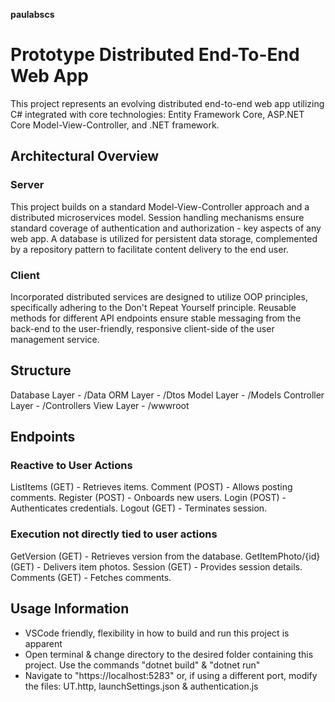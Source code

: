 **paulabscs**

# Prototype Distributed End-To-End Web App

This project represents an evolving distributed end-to-end web app utilizing C# integrated with core technologies: Entity Framework Core, ASP.NET Core Model-View-Controller, and .NET framework.

## Architectural Overview


### Server
This project builds on a standard Model-View-Controller approach and a distributed microservices model. Session handling mechanisms ensure standard coverage of authentication and authorization - key aspects of any web app. A database is utilized for persistent data storage, complemented by a repository pattern to facilitate content delivery to the end user. 

### Client
Incorporated distributed services are designed to utilize OOP principles, specifically adhering to the Don't Repeat Yourself principle. Reusable methods for different API endpoints ensure stable messaging from the back-end to the user-friendly, responsive client-side of the user management service.

## Structure

Database Layer - /Data
ORM Layer - /Dtos
Model Layer - /Models
Controller Layer - /Controllers
View Layer - /wwwroot

## Endpoints

### Reactive to User Actions

ListItems (GET) - Retrieves items.
Comment (POST) - Allows posting comments.
Register (POST) - Onboards new users.
Login (POST) - Authenticates credentials.
Logout (GET) - Terminates session.

### Execution not directly tied to user actions
GetVersion (GET) - Retrieves version from the database.
GetItemPhoto/{id} (GET) - Delivers item photos.
Session (GET) - Provides session details.
Comments (GET) - Fetches comments.

## Usage Information
- VSCode friendly, flexibility in how to build and run this project is apparent
- Open terminal & change directory to the desired folder containing this project. Use the commands "dotnet build" & "dotnet run"
- Navigate to "https://localhost:5283" or, if using a different port, modify the files: UT.http, launchSettings.json & authentication.js





